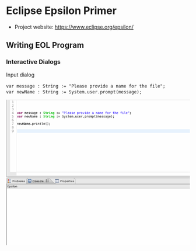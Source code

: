 # Eclipse Epsilon Primer

* Project website:  https://www.eclipse.org/epsilon/ 

## Writing EOL Program

### Interactive Dialogs 

Input dialog 
```
var message : String := "Please provide a name for the file";
var newName : String := System.user.prompt(message);
```
![Kiku](images/inputDialog.gif)
